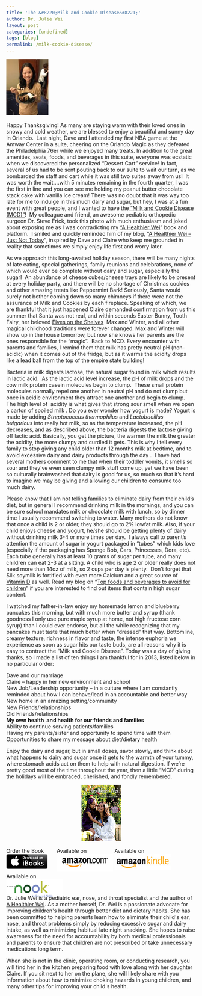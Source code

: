 ```yaml
---
title: 'The &#8220;Milk and Cookie Disease&#8221;'
author: Dr. Julie Wei
layout: post
categories: [undefined]
tags: [blog]
permalink: /milk-cookie-disease/
---
```

<img class="alignleft size-thumbnail wp-image-879" alt="Julie_MCD" src="/wp-content/uploads/2013/11/Julie_MCD1-112x150.jpeg" width="112" height="150" />

Happy Thanksgiving! As many are staying warm with their loved ones in snowy and cold weather, we are blessed to enjoy a beautiful and sunny day in Orlando.  Last night, Dave and I attended my first NBA game at the Amway Center in a suite, cheering on the Orlando Magic as they defeated the Philadelphia 76er while we enjoyed many treats. In addition to the great amenities, seats, foods, and beverages in this suite, everyone was ecstatic when we discovered the personalized &#8220;Dessert Cart&#8221; service! In fact, several of us had to be sent pouting back to our suite to wait our turn, as we bombarded the staff and cart while it was still two suites away from us!  It was worth the wait&#8230;.with 5 minutes remaining in the fourth quarter, I was the first in line and you can see me holding my peanut butter chocolate stack cake with vanilla ice cream! There was no doubt that it was way too late for me to indulge in this much dairy and sugar, but hey, I was at a fun event with great people, and I wanted to have the[ &#8220;Milk and Cookie Disease (MCD)&#8221;][1]!  My colleague and friend, an awesome pediatric orthopedic surgeon Dr. Steve Frick, took this photo with much enthusiasm and joked about exposing me as I was contradicting my [&#8220;A Healthier Wei][2]&#8221; book and platform.  I smiled and quickly reminded him of my blog, &#8220;[A Healthier Wei &#8211; Just Not Today][3]&#8220;, inspired by Dave and Claire who keep me grounded in reality that sometimes we simply enjoy life first and worry later.

As we approach this long-awaited holiday season, there will be many nights of late eating, special gatherings, family reunions and celebrations, none of which would ever be complete without dairy and sugar, especially the sugar!  An abundance of cheese cubes/cheese trays are likely to be present at every holiday party, and there will be no shortage of Christmas cookies and other amazing treats like Peppermint Bark! Seriously, Santa would surely not bother coming down so many chimneys if there were not the assurance of Milk and Cookies by each fireplace. Speaking of which, we are thankful that it just happened Claire demanded confirmation from us this summer that Santa was not real, and within seconds Easter Bunny, Tooth Fairy, her beloved [Elves on the Shelves][4]  Max and Winter, and all other magical childhood traditions were forever changed. Max and Winter will show up in the house tomorrow, but now she knows her parents are the ones responsible for the &#8220;magic&#8221;.  Back to MCD. Every encounter with parents and families, I remind them that milk has pretty neutral pH (non-acidic) when it comes out of the fridge, but as it warms the acidity drops like a lead ball from the top of the empire state building!

Bacteria in milk digests lactose, the natural sugar found in milk which results in lactic acid.  As the lactic acid level increase, the pH of milk drops and the cow milk protein casein molecules begin to clump.  These small protein molecules normally repel one another in neutral pH and do not clump but once in acidic environment they attract one another and begin to clump. The high level of  acidity is what gives that strong sour smell when we open a carton of spoiled milk . Do you ever wonder how yogurt is made? Yogurt is made by adding *Streptococcus thermophilus* and *Lactobacillus bulgaricus* into really hot milk, so as the temperature increased, the pH decreases, and as described above, the bacteria digests the lactose giving off lactic acid. Basically, you get the picture, the warmer the milk the greater the acidity, the more clumpy and curdled it gets. This is why I tell every family to stop giving any child older than 12 months milk at bedtime, and to avoid excessive dairy and dairy products through the day .  I have had several mothers comment to me that when their toddler vomits, it smells so sour and they&#8217;ve even seen clumpy milk stuff come up, yet we have been so culturally brainwashed that dairy is good for us, so much so that it&#8217;s hard to imagine we may be giving and allowing our children to consume too much dairy.

Please know that I am not telling families to eliminate dairy from their child&#8217;s diet, but in general I recommend drinking milk in the mornings, and you can be sure school mandates milk or chocolate milk with lunch, so by dinner time I usually recommend switching to water. Many mothers do not know that once a child is 2 or older, they should go to 2% lowfat milk. Also, if your child enjoys cheese and yogurt, he/she should be getting plenty of dairy without drinking milk 3-4 or more times per day.  I always call to parent&#8217;s attention the amount of sugar in yogurt packaged in &#8220;tubes&#8221; which kids love (especially if the packaging has Sponge Bob, Cars, Princesses, Dora, etc). Each tube generally has at least 10 grams of sugar per tube, and many children can eat 2-3 at a sitting. A child who is age 2 or older really does not need more than 14oz of milk, so 2 cups per day is plenty.  Don&#8217;t forget that Silk soymilk is fortified with even more Calcium and a great source of [Vitamin D][5] as well. Read my blog on &#8220;[Top foods and beverages to avoid for children][6]&#8221; if you are interested to find out items that contain high sugar content.

I watched my father-in-law enjoy my homemade lemon and blueberry pancakes this morning, but with much more butter and syrup (thank goodness I only use pure maple syrup at home, not high fructose corn syrup) than I could ever endorse, but all the while recognizing that my pancakes must taste that much better when &#8220;dressed&#8221; that way. Bottomline, creamy texture, richness in flavor and taste, the intense euphoria we experience as soon as sugar hits our taste buds, are all reasons why it is easy to contract the &#8220;Milk and Cookie Disease&#8221;. Today was a day of giving thanks, so I made a list of ten things I am thankful for in 2013, listed below in no particular order:

Dave and our marriage  
Claire – happy in her new environment and school  
New Job/Leadership opportunity – in a culture where I am constantly reminded about how I can behave/lead in an accountable and better way  
New home in an amazing setting/community  
New Friends/relationships  
Old Friends/relationships  
**My own health  and health for our friends and families**  
Ability to continue serving patients/families  
Having my parents/sister and opportunity to spend time with them  
Opportunities to share my message about diet/dietary health

Enjoy the dairy and sugar, but in small doses, savor slowly, and think about what happens to dairy and sugar once it gets to the warmth of your tummy, where stomach acids act on them to help with natural digestion. If we&#8217;re pretty good most of the time throughout the year, then a little &#8220;MCD&#8221; during the holidays will be embraced, cherished, and fondly remembered.

<span style="width:105px;display:table;margin:0 auto;"><a href="the-book/"><img src="/wp-content/uploads/2014/04/AHealthierWei_cover_150.png" /></a></span>

<p style="height:80px">
  <span style="width:130px;display:inline-block;vertical-align:top;"> Order the Book <a href="https://itunes.apple.com/us/book/a-healthier-wei/id806784060?ls=1&mt=11#" target="_blank" > <img class="size-full wp-image-944" alt="Apple iBooks" title="Apple iBooks" src="/wp-content/uploads/2014/02/Download_on_iBooks_Badge_US-UK_110x40_090513.png" width="110" height="40" /></a> </span> <span style="width:150px;display:inline-block;vertical-align:top;">Available on <a href="http://amzn.to/1fSNqeb" target="_blank" > <img class="size-full wp-image-945" alt="Amazon.com" title="Amazon.com" src="/wp-content/uploads/2014/02/amazon_com_logo_160.jpg" width="160" height="47" /> </a> </span> <span  style="width:150px;display:inline-block;vertical-align:top;">Available on <a href="http://amzn.to/1eHEfNl" target="_blank" > <img class="size-full wp-image-946" alt="Amazon Kindle" title="Amazon Kindle" src="/wp-content/uploads/2014/02/kindle_logo_160.jpg" width="160" height="43" /> </a> </span> <span style="width:150px;display:inline-block;vertical-align:top;">Available on <a href="http://www.barnesandnoble.com/w/a-healthier-wei-julie-wei/1118260302?ean=2940148244592&itm=1&usri=2940148244592" target="_blank" > <img class="size-full wp-image-947" alt="Nook" title="Nook" src="/wp-content/uploads/2014/02/nook_logo_160.png" width="160" height="52" /></a> </span>
</p>

\-----

Dr. Julie Wei is a pediatric ear, nose, and throat specialist and the author of [A Healthier Wei][7]. As a mother herself, Dr. Wei is a passionate advocate for improving children's health through better diet and dietary habits. She has been committed to helping parents learn how to eliminate their child's ear, nose, and throat problems simply by reducing excessive sugar and dairy intake, as well as minimizing habitual late night snacking. She hopes to raise awareness for the need for accountability by both medical professionals and parents to ensure that children are not prescribed or take unnecessary medications long term. 

When she is not in the clinic, operating room, or conducting research, you will find her in the kitchen preparing food with love along with her daughter Claire. If you sit next to her on the plane, she will likely share with you information about how to minimize choking hazards in young children, and many other tips for improving your child's health.

 [1]: http://www.dailymail.co.uk/news/article-2418533/Could-milk-cookies-make-child-ill-Doctor-fears-bedtime-treats-cause-health-problems.html
 [2]: the-book/ "The Book"
 [3]: a-healthier-wei-just-not-today/ "“A Healthier Wei, Just Not Today…”"
 [4]: http://www.elfontheshelf.com/
 [5]: vitamin-d-natural-better-supplement/ "Vitamin D – Natural is better than supplement"
 [6]: top-foods-and-beverages-i-avoid-at-grocery-stores/ "Top Foods and Beverages to Avoid for Children"
 [7]: the-book